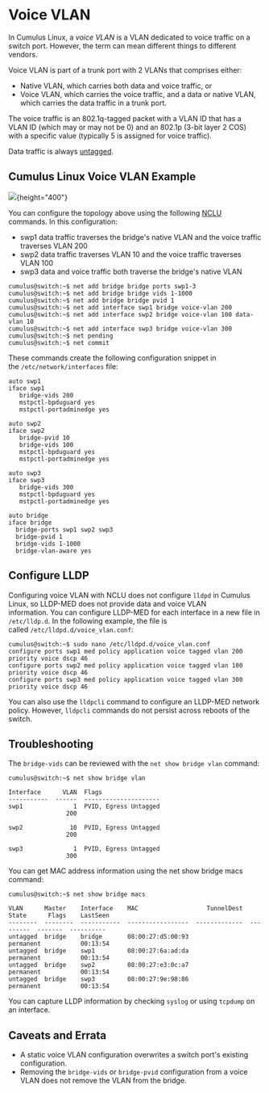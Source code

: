 # Voice VLAN

In Cumulus Linux, a *voice VLAN* is a VLAN dedicated to voice traffic on
a switch port. However, the term can mean different things to different
vendors. 

Voice VLAN is part of a trunk port with 2 VLANs that comprises either:

-   Native VLAN, which carries both data and voice traffic, or
-   Voice VLAN, which carries the voice traffic, and a data or native
    VLAN, which carries the data traffic in a trunk port.

The voice traffic is an 802.1q-tagged packet with a VLAN ID that has a
VLAN ID (which may or may not be 0) and an 802.1p (3-bit layer 2 COS)
with a specific value (typically 5 is assigned for voice traffic).

Data traffic is always [untagged](VLAN_Tagging).

## Cumulus Linux Voice VLAN Example

![](https://support.cumulusnetworks.com/hc/en-us/article_attachments/217676187/voice-vlan.png){height="400"}

You can configure the topology above using the following
[NCLU](Network_Command_Line_Utility_-_NCLU) commands. In this
configuration:

-   swp1 data traffic traverses the bridge's native VLAN and the voice
    traffic traverses VLAN 200
-   swp2 data traffic traverses VLAN 10 and the voice traffic traverses
    VLAN 100
-   swp3 data and voice traffic both traverse the bridge's native VLAN

``` text
cumulus@switch:~$ net add bridge bridge ports swp1-3
cumulus@switch:~$ net add bridge bridge vids 1-1000
cumulus@switch:~$ net add bridge bridge pvid 1
cumulus@switch:~$ net add interface swp1 bridge voice-vlan 200
cumulus@switch:~$ net add interface swp2 bridge voice-vlan 100 data-vlan 10
cumulus@switch:~$ net add interface swp3 bridge voice-vlan 300
cumulus@switch:~$ net pending
cumulus@switch:~$ net commit
```

These commands create the following configuration snippet in
the `/etc/network/interfaces` file:

``` text
auto swp1
iface swp1
   bridge-vids 200
   mstpctl-bpduguard yes
   mstpctl-portadminedge yes

auto swp2
iface swp2
   bridge-pvid 10
   bridge-vids 100
   mstpctl-bpduguard yes
   mstpctl-portadminedge yes
 
auto swp3
iface swp3
   bridge-vids 300
   mstpctl-bpduguard yes
   mstpctl-portadminedge yes
 
auto bridge
iface bridge
  bridge-ports swp1 swp2 swp3
  bridge-pvid 1
  bridge-vids 1-1000
  bridge-vlan-aware yes
```

## Configure LLDP

Configuring voice VLAN with NCLU does not configure `lldpd` in Cumulus
Linux, so LLDP-MED does not provide data and voice VLAN information. You
can configure LLDP-MED for each interface in a new file in
`/etc/lldp.d`. In the following example, the file is
called `/etc/lldpd.d/voice_vlan.conf`:

``` text
cumulus@switch:~$ sudo nano /etc/lldpd.d/voice_vlan.conf
configure ports swp1 med policy application voice tagged vlan 200 priority voice dscp 46
configure ports swp2 med policy application voice tagged vlan 100 priority voice dscp 46
configure ports swp3 med policy application voice tagged vlan 300 priority voice dscp 46
```

You can also use the `lldpcli` command to configure an LLDP-MED network
policy. However, `lldpcli` commands do not persist across reboots of the
switch.

## Troubleshooting

The `bridge-vids` can be reviewed with the `net show bridge vlan`
command:

``` text
cumulus@switch:~$ net show bridge vlan

Interface      VLAN  Flags
-----------  ------  ---------------------
swp1              1  PVID, Egress Untagged
                200

swp2             10  PVID, Egress Untagged
                200
 
swp3              1  PVID, Egress Untagged
                300
```

You can get MAC address information using the net show bridge macs
command:

``` text
cumulus@switch:~$ net show bridge macs
 
VLAN      Master    Interface    MAC                   TunnelDest  State      Flags    LastSeen
--------  --------  -----------  -----------------  -------------  ---------  -------  ----------
untagged  bridge    bridge       08:00:27:d5:00:93                 permanent           00:13:54   
untagged  bridge    swp1         08:00:27:6a:ad:da                 permanent           00:13:54   
untagged  bridge    swp2         08:00:27:e3:0c:a7                 permanent           00:13:54   
untagged  bridge    swp3         08:00:27:9e:98:86                 permanent           00:13:54   
```

You can capture LLDP information by checking `syslog` or using `tcpdump`
on an interface.

## Caveats and Errata

-   A static voice VLAN configuration overwrites a switch
    port's existing configuration.
-   Removing the `bridge-vids` or `bridge-pvid` configuration from a
    voice VLAN does not remove the VLAN from the bridge.
